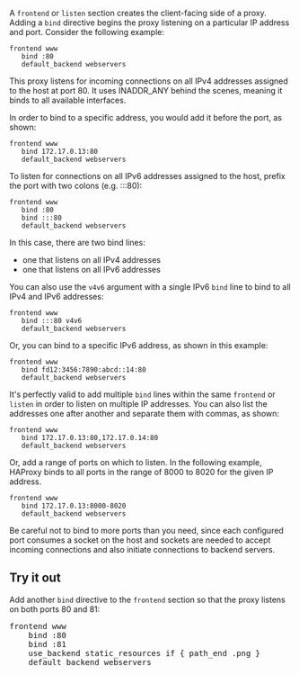 A `frontend` or `listen` section creates the client-facing side of a proxy. Adding a `bind` directive begins the proxy listening on a particular IP address and port. Consider the following example:

```
frontend www
   bind :80
   default_backend webservers
```

This proxy listens for incoming connections on all IPv4 addresses assigned to the host at port 80. It uses INADDR_ANY behind the scenes, meaning it binds to all available interfaces.

In order to bind to a specific address, you would add it before the port, as shown:

```
frontend www
   bind 172.17.0.13:80
   default_backend webservers
```

To listen for connections on all IPv6 addresses assigned to the host, prefix the port with two colons (e.g. :::80):

```
frontend www
   bind :80   
   bind :::80
   default_backend webservers
```

In this case, there are two bind lines: 

* one that listens on all IPv4 addresses
* one that listens on all IPv6 addresses

You can also use the `v4v6` argument with a single IPv6 `bind` line to bind to all IPv4 and IPv6 addresses:

```
frontend www
   bind :::80 v4v6
   default_backend webservers
```

Or, you can bind to a specific IPv6 address, as shown in this example:

```
frontend www 
   bind fd12:3456:7890:abcd::14:80
   default_backend webservers
```

It's perfectly valid to add multiple `bind` lines within the same `frontend` or `listen` in order to listen on multiple IP addresses. You can also list the addresses one after another and separate them with commas, as shown:

```
frontend www
   bind 172.17.0.13:80,172.17.0.14:80
   default_backend webservers
```

Or, add a range of ports on which to listen. In the following example, HAProxy binds to all ports in the range of 8000 to 8020 for the given IP address.

```
frontend www
   bind 172.17.0.13:8000-8020
   default_backend webservers
```

Be careful not to bind to more ports than you need, since each configured port consumes a socket on the host and sockets are needed to accept incoming connections and also initiate connections to backend servers.

## Try it out

Add another `bind` directive to the `frontend` section so that the proxy listens on both ports 80 and 81:

<pre class="file" data-target="clipboard">
frontend www 
    bind :80
    bind :81
    use_backend static_resources if { path_end .png }
    default_backend webservers
</pre>
